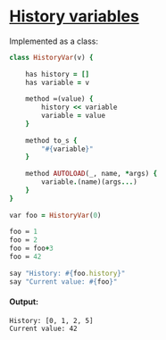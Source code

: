 [1]: http://rosettacode.org/wiki/History_variables

# [History variables][1]

Implemented as a class:

```ruby
class HistoryVar(v) {
 
    has history = []
    has variable = v
 
    method ≔(value) {
        history << variable
        variable = value
    }
 
    method to_s {
        "#{variable}"
    }
 
    method AUTOLOAD(_, name, *args) {
        variable.(name)(args...)
    }
}
 
var foo = HistoryVar(0)
 
foo ≔ 1
foo ≔ 2
foo ≔ foo+3
foo ≔ 42
 
say "History: #{foo.history}"
say "Current value: #{foo}"
```

#### Output:
```
History: [0, 1, 2, 5]
Current value: 42
```
